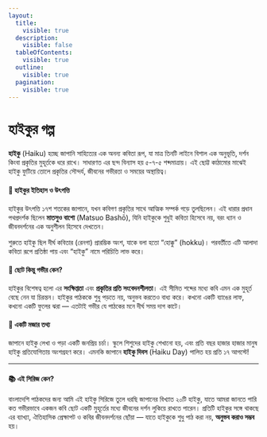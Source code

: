 ```yaml
---
layout:
  title:
    visible: true
  description:
    visible: false
  tableOfContents:
    visible: true
  outline:
    visible: true
  pagination:
    visible: true
---
```


# হাইকুর গল্প

###

**হাইকু** (Haiku) হচ্ছে জাপানি সাহিত্যের এক অনন্য কবিতা রূপ, যা মাত্র তিনটি লাইনে বিশাল এক অনুভূতি, দর্শন কিংবা প্রকৃতির মুহূর্তকে ধরে রাখে। সাধারণত এর ছন্দ বিন্যাস হয় ৫-৭-৫ শব্দমাত্রায়। এই ছোট্ট কাঠামোর মাঝেই হাইকু ফুটিয়ে তোলে প্রকৃতির সৌন্দর্য, জীবনের গভীরতা ও সময়ের অস্থায়িত্ব।

#### 🏯 হাইকুর ইতিহাস ও উৎপত্তি

হাইকুর উৎপত্তি ১৭শ শতকের জাপানে, যখন কবিগণ প্রকৃতির সাথে আত্মিক সম্পর্ক গড়ে তুলছিলেন। এই ধারার প্রধান পথপ্রদর্শক ছিলেন **মাতসুও বাশো** (Matsuo Bashō), যিনি হাইকুকে শুধুই কবিতা হিসেবে নয়, বরং ধ্যান ও জীবনদর্শনের এক অনুশীলন হিসেবে দেখতেন।

শুরুতে হাইকু ছিল দীর্ঘ কবিতার (রেনগা) প্রারম্ভিক অংশ, যাকে বলা হতো “হোক্কু” (hokku)। পরবর্তীতে এটি আলাদা কবিতা রূপে প্রতিষ্ঠা পায় এবং “হাইকু” নামে পরিচিতি লাভ করে।

#### 🌱 ছোট কিন্তু গভীর কেন?

হাইকুর বিশেষত্ব হলো এর **সংক্ষিপ্ততা** এবং **প্রকৃতির প্রতি সংবেদনশীলতা**। এই সীমিত শব্দের মধ্যে কবি এমন এক মুহূর্ত বেছে নেন যা চিরন্তন। হাইকুর পাঠককে শুধু পড়তে নয়, অনুভব করতেও বাধ্য করে। কখনো একটি ব্যাঙের লাফ, কখনো একটি ফুলের ঝরা — এতটাই গভীর যে পাঠকের মনে দীর্ঘ সময় দাগ কাটে।

#### 🎉 একটি মজার তথ্য

জাপানে হাইকু লেখা ও পড়া একটি জনপ্রিয় চর্চা। স্কুলে শিশুদের হাইকু শেখানো হয়, এবং প্রতি বছর হাজার হাজার মানুষ হাইকু প্রতিযোগিতায় অংশগ্রহণ করে। এমনকি জাপানে **হাইকু দিবস** (Haiku Day) পালিত হয় প্রতি ১৭ আগস্টে!

***

#### 📚 এই সিরিজ কেন?

বাংলাদেশি পাঠকদের জন্য আমি এই হাইকু সিরিজে তুলে ধরছি জাপানের বিখ্যাত ২০টি হাইকু, যাতে আমরা জানতে পারি কত গভীরভাবে একজন কবি ছোট একটি মুহূর্তের মধ্যে জীবনের দর্শন লুকিয়ে রাখতে পারেন। প্রতিটি হাইকুর সঙ্গে থাকছে এর ব্যাখ্যা, ঐতিহাসিক প্রেক্ষাপট ও কবির জীবনদর্শনের ছোঁয়া — যাতে হাইকুকে শুধু পাঠ করা নয়, **অনুভব করাও সম্ভব** হয়।
